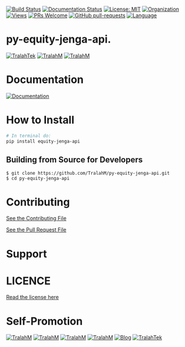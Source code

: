 
[![Build Status](https://travis-ci.com/TralahM/py-equity-jenga-api.svg?branch=master)](https://travis-ci.com/TralahM/py-equity-jenga-api)
[![Documentation Status](https://readthedocs.org/projects/py-equity-jenga-api/badge/?version=latest)](https://equity-jenga-api.readthedocs.io/en/latest/?badge=latest)
[![License: MIT](https://img.shields.io/badge/License-MIT-green.svg)](https://opensource.org/licenses/MIT)
[![Organization](https://img.shields.io/badge/Org-TralahTek-blue.svg)](https://github.com/TralahTek)
[![Views](http://hits.dwyl.io/TralahM/py-equity-jenga-api.svg)](http://dwyl.io/TralahM/py-equity-jenga-api)
[![PRs Welcome](https://img.shields.io/badge/PRs-Welcome-brightgreen.svg?style=flat-square)](https://github.com/TralahM/py-equity-jenga-api/pull/)
[![GitHub pull-requests](https://img.shields.io/badge/Issues-pr-red.svg?style=flat-square)](https://github.com/TralahM/py-equity-jenga-api/pull/)
[![Language](https://img.shields.io/badge/Language-python-3572A5.svg)](https://github.com/TralahM)

# py-equity-jenga-api.


[![TralahTek](https://img.shields.io/badge/Organization-TralahTek-black.svg?style=for-the-badge)](https://github.com/TralahTek)
[![TralahM](https://img.shields.io/badge/Engineer-TralahM-blue.svg?style=for-the-badge)](https://github.com/TralahM)
[![TralahM](https://img.shields.io/badge/Maintainer-TralahM-green.svg?style=for-the-badge)](https://github.com/TralahM)

# Documentation

[![Documentation](https://img.shields.io/badge/Docs-py_equity_jenga_api-blue.svg?style=for-the-badge)](https://equity-jenga-api.readthedocs.io)

# How to Install
```bash
# In terminal do:
pip install equity-jenga-api
```

## Building from Source for Developers

```console
$ git clone https://github.com/TralahM/py-equity-jenga-api.git
$ cd py-equity-jenga-api
```

# Contributing
[See the Contributing File](CONTRIBUTING.rst)


[See the Pull Request File](PULL_REQUEST_TEMPLATE.md)


# Support

# LICENCE

[Read the license here](LICENSE)


# Self-Promotion

[![TralahM](https://img.shields.io/badge/Twitter-TralahM-blue.svg?style=for-the-badge)](https://twitter.com/TralahM)
[![TralahM](https://img.shields.io/badge/Github-TralahM-black.svg?style=for-the-badge)](https://github.com/TralahM)
[![TralahM](https://img.shields.io/badge/Kaggle-TralahM-purple.svg?style=for-the-badge)](https://kaggle.com/TralahM)
[![TralahM](https://img.shields.io/badge/LinkedIn-TralahM-red.svg?style=for-the-badge)](https://linkedin.com/in/TralahM)
[![Blog](https://img.shields.io/badge/Blog-tralahm.tralahtek.com-blue.svg?style=for-the-badge)](https://tralahm.tralahtek.com)
[![TralahTek](https://img.shields.io/badge/Organization-TralahTek-cyan.svg?style=for-the-badge)](https://tralahtek.com)


